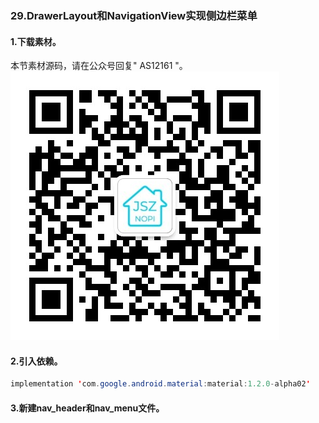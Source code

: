 ### 29.DrawerLayout和NavigationView实现侧边栏菜单
#### 1.下载素材。
本节素材源码，请在公众号回复" AS12161 "。
![title](https://raw.githubusercontent.com/JSZNopi/JSZImage/master/gitnote/2019/10/30/WXCODE-1572446034519.jpeg)

#### 2.引入依赖。
```java
implementation 'com.google.android.material:material:1.2.0-alpha02'
```

#### 3.新建nav_header和nav_menu文件。
